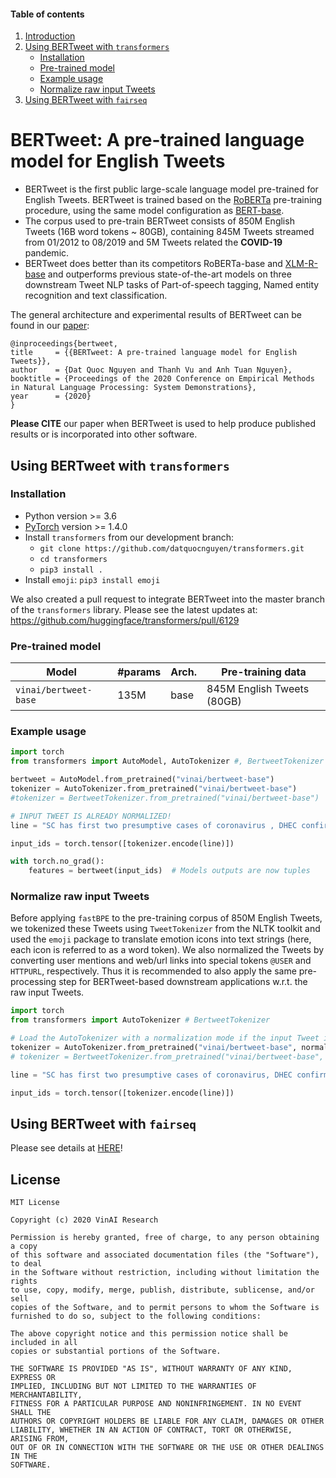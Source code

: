   
#### Table of contents
1. [Introduction](#introduction)
2. [Using BERTweet with `transformers`](#transformers)
    - [Installation](#install2)
    - [Pre-trained model](#models2)
    - [Example usage](#usage2)
    - [Normalize raw input Tweets](#preprocess)
3. [Using BERTweet with `fairseq`](#fairseq)


# <a name="introduction"></a> BERTweet: A pre-trained language model for English Tweets 

 - BERTweet is the first public large-scale language model pre-trained for English Tweets. BERTweet is trained based on the [RoBERTa](https://github.com/pytorch/fairseq/blob/master/examples/roberta/README.md)  pre-training procedure, using the same model configuration as [BERT-base](https://github.com/google-research/bert). 
 - The corpus used to pre-train BERTweet consists of 850M English Tweets (16B word tokens ~ 80GB), containing 845M Tweets streamed from 01/2012 to 08/2019 and 5M Tweets related the **COVID-19** pandemic. 
 - BERTweet does better than its competitors RoBERTa-base and [XLM-R-base](https://arxiv.org/abs/1911.02116) and outperforms previous state-of-the-art models on three downstream Tweet NLP tasks of Part-of-speech tagging, Named entity recognition and text classification.

The general architecture and experimental results of BERTweet can be found in our [paper](https://arxiv.org/abs/2005.10200):

    @inproceedings{bertweet,
    title     = {{BERTweet: A pre-trained language model for English Tweets}},
    author    = {Dat Quoc Nguyen and Thanh Vu and Anh Tuan Nguyen},
    booktitle = {Proceedings of the 2020 Conference on Empirical Methods in Natural Language Processing: System Demonstrations},
    year      = {2020}
    }

**Please CITE** our paper when BERTweet is used to help produce published results or is incorporated into other software.

## <a name="transformers"></a> Using BERTweet with `transformers`

### <a name="install2"></a> Installation 

 -  Python version >= 3.6
 - [PyTorch](http://pytorch.org/) version >= 1.4.0
 -  Install `transformers` from our development branch:
    - `git clone https://github.com/datquocnguyen/transformers.git`
    - `cd transformers`
    - `pip3 install .`
 - Install `emoji`: `pip3 install emoji`

We also created a pull request to integrate BERTweet into the master branch of the `transformers` library. Please see the latest updates at:  https://github.com/huggingface/transformers/pull/6129

### <a name="models2"></a> Pre-trained model 


Model | #params | Arch. | Pre-training data
---|---|---|---
`vinai/bertweet-base` | 135M | base | 845M English Tweets (80GB)


### <a name="usage2"></a> Example usage 


```python
import torch
from transformers import AutoModel, AutoTokenizer #, BertweetTokenizer

bertweet = AutoModel.from_pretrained("vinai/bertweet-base")
tokenizer = AutoTokenizer.from_pretrained("vinai/bertweet-base")
#tokenizer = BertweetTokenizer.from_pretrained("vinai/bertweet-base")

# INPUT TWEET IS ALREADY NORMALIZED!
line = "SC has first two presumptive cases of coronavirus , DHEC confirms HTTPURL via @USER :cry:"

input_ids = torch.tensor([tokenizer.encode(line)])

with torch.no_grad():
    features = bertweet(input_ids)  # Models outputs are now tuples
```

### <a name="preprocess"></a> Normalize raw input Tweets 

Before applying `fastBPE` to the pre-training corpus of 850M English Tweets, we tokenized these  Tweets using `TweetTokenizer` from the NLTK toolkit and used the `emoji` package to translate emotion icons into text strings (here, each icon is referred to as a word token).   We also normalized the Tweets by converting user mentions and web/url links into special tokens `@USER` and `HTTPURL`, respectively. Thus it is recommended to also apply the same pre-processing step for BERTweet-based downstream applications w.r.t. the raw input Tweets.

```python
import torch
from transformers import AutoTokenizer # BertweetTokenizer

# Load the AutoTokenizer with a normalization mode if the input Tweet is raw
tokenizer = AutoTokenizer.from_pretrained("vinai/bertweet-base", normalization=True)
# tokenizer = BertweetTokenizer.from_pretrained("vinai/bertweet-base", normalization=True)

line = "SC has first two presumptive cases of coronavirus, DHEC confirms https://postandcourier.com/health/covid19/sc-has-first-two-presumptive-cases-of-coronavirus-dhec-confirms/article_bddfe4ae-5fd3-11ea-9ce4-5f495366cee6.html?utm_medium=social&utm_source=twitter&utm_campaign=user-share… via @postandcourier"

input_ids = torch.tensor([tokenizer.encode(line)])
```

## <a name="fairseq"></a> Using BERTweet with `fairseq`

Please see details at [HERE](https://github.com/VinAIResearch/BERTweet/blob/master/README_fairseq_and_old_transformers_version.md)!

## License
    
    MIT License

    Copyright (c) 2020 VinAI Research

    Permission is hereby granted, free of charge, to any person obtaining a copy
    of this software and associated documentation files (the "Software"), to deal
    in the Software without restriction, including without limitation the rights
    to use, copy, modify, merge, publish, distribute, sublicense, and/or sell
    copies of the Software, and to permit persons to whom the Software is
    furnished to do so, subject to the following conditions:

    The above copyright notice and this permission notice shall be included in all
    copies or substantial portions of the Software.

    THE SOFTWARE IS PROVIDED "AS IS", WITHOUT WARRANTY OF ANY KIND, EXPRESS OR
    IMPLIED, INCLUDING BUT NOT LIMITED TO THE WARRANTIES OF MERCHANTABILITY,
    FITNESS FOR A PARTICULAR PURPOSE AND NONINFRINGEMENT. IN NO EVENT SHALL THE
    AUTHORS OR COPYRIGHT HOLDERS BE LIABLE FOR ANY CLAIM, DAMAGES OR OTHER
    LIABILITY, WHETHER IN AN ACTION OF CONTRACT, TORT OR OTHERWISE, ARISING FROM,
    OUT OF OR IN CONNECTION WITH THE SOFTWARE OR THE USE OR OTHER DEALINGS IN THE
    SOFTWARE.


